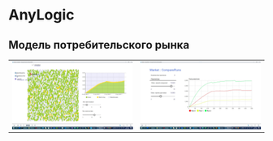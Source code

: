 # AnyLogic

## Модель потребительского рынка

<table>
    <tr>
        <td><img src="images/Market/1.jpg" alt="example1"></td>
        <td><img src="images/Market/2.jpg" alt="example2"></td>
    </tr>
</table>